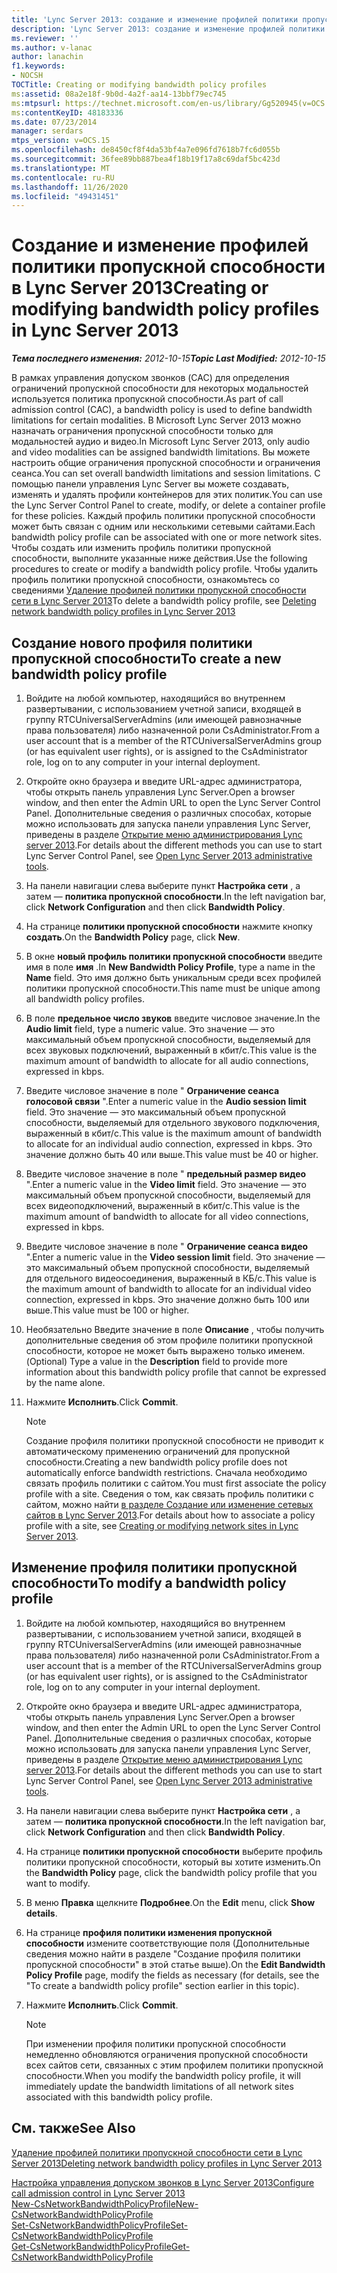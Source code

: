 ```yaml
---
title: 'Lync Server 2013: создание и изменение профилей политики пропускной способности'
description: 'Lync Server 2013: создание и изменение профилей политики пропускной способности.'
ms.reviewer: ''
ms.author: v-lanac
author: lanachin
f1.keywords:
- NOCSH
TOCTitle: Creating or modifying bandwidth policy profiles
ms:assetid: 08a2e18f-9b0d-4a2f-aa14-13bbf79ec745
ms:mtpsurl: https://technet.microsoft.com/en-us/library/Gg520945(v=OCS.15)
ms:contentKeyID: 48183336
ms.date: 07/23/2014
manager: serdars
mtps_version: v=OCS.15
ms.openlocfilehash: de8450cf8f4da53bf4a7e096fd7618b7fc6d055b
ms.sourcegitcommit: 36fee89bb887bea4f18b19f17a8c69daf5bc423d
ms.translationtype: MT
ms.contentlocale: ru-RU
ms.lasthandoff: 11/26/2020
ms.locfileid: "49431451"
---
```

# <a name="creating-or-modifying-bandwidth-policy-profiles-in-lync-server-2013"></a><span data-ttu-id="63454-103">Создание и изменение профилей политики пропускной способности в Lync Server 2013</span><span class="sxs-lookup"><span data-stu-id="63454-103">Creating or modifying bandwidth policy profiles in Lync Server 2013</span></span>

<div data-xmlns="http://www.w3.org/1999/xhtml">

<div class="topic" data-xmlns="http://www.w3.org/1999/xhtml" data-msxsl="urn:schemas-microsoft-com:xslt" data-cs="https://msdn.microsoft.com/">

<div data-asp="https://msdn2.microsoft.com/asp">



</div>

<div id="mainSection">

<div id="mainBody"><span data-ttu-id="63454-104">

<span> </span></span><span class="sxs-lookup"><span data-stu-id="63454-104">

<span> </span></span></span>

<span data-ttu-id="63454-105">_**Тема последнего изменения:** 2012-10-15_</span><span class="sxs-lookup"><span data-stu-id="63454-105">_**Topic Last Modified:** 2012-10-15_</span></span>

<span data-ttu-id="63454-106">В рамках управления допуском звонков (CAC) для определения ограничений пропускной способности для некоторых модальностей используется политика пропускной способности.</span><span class="sxs-lookup"><span data-stu-id="63454-106">As part of call admission control (CAC), a bandwidth policy is used to define bandwidth limitations for certain modalities.</span></span> <span data-ttu-id="63454-107">В Microsoft Lync Server 2013 можно назначать ограничения пропускной способности только для модальностей аудио и видео.</span><span class="sxs-lookup"><span data-stu-id="63454-107">In Microsoft Lync Server 2013, only audio and video modalities can be assigned bandwidth limitations.</span></span> <span data-ttu-id="63454-108">Вы можете настроить общие ограничения пропускной способности и ограничения сеанса.</span><span class="sxs-lookup"><span data-stu-id="63454-108">You can set overall bandwidth limitations and session limitations.</span></span> <span data-ttu-id="63454-109">С помощью панели управления Lync Server вы можете создавать, изменять и удалять профили контейнеров для этих политик.</span><span class="sxs-lookup"><span data-stu-id="63454-109">You can use the Lync Server Control Panel to create, modify, or delete a container profile for these policies.</span></span> <span data-ttu-id="63454-110">Каждый профиль политики пропускной способности может быть связан с одним или несколькими сетевыми сайтами.</span><span class="sxs-lookup"><span data-stu-id="63454-110">Each bandwidth policy profile can be associated with one or more network sites.</span></span> <span data-ttu-id="63454-111">Чтобы создать или изменить профиль политики пропускной способности, выполните указанные ниже действия.</span><span class="sxs-lookup"><span data-stu-id="63454-111">Use the following procedures to create or modify a bandwidth policy profile.</span></span> <span data-ttu-id="63454-112">Чтобы удалить профиль политики пропускной способности, ознакомьтесь со сведениями [Удаление профилей политики пропускной способности сети в Lync Server 2013](lync-server-2013-deleting-network-bandwidth-policy-profiles.md)</span><span class="sxs-lookup"><span data-stu-id="63454-112">To delete a bandwidth policy profile, see [Deleting network bandwidth policy profiles in Lync Server 2013](lync-server-2013-deleting-network-bandwidth-policy-profiles.md)</span></span>

<div>

## <a name="to-create-a-new-bandwidth-policy-profile"></a><span data-ttu-id="63454-113">Создание нового профиля политики пропускной способности</span><span class="sxs-lookup"><span data-stu-id="63454-113">To create a new bandwidth policy profile</span></span>

1.  <span data-ttu-id="63454-114">Войдите на любой компьютер, находящийся во внутреннем развертывании, с использованием учетной записи, входящей в группу RTCUniversalServerAdmins (или имеющей равнозначные права пользователя) либо назначенной роли CsAdministrator.</span><span class="sxs-lookup"><span data-stu-id="63454-114">From a user account that is a member of the RTCUniversalServerAdmins group (or has equivalent user rights), or is assigned to the CsAdministrator role, log on to any computer in your internal deployment.</span></span>

2.  <span data-ttu-id="63454-115">Откройте окно браузера и введите URL-адрес администратора, чтобы открыть панель управления Lync Server.</span><span class="sxs-lookup"><span data-stu-id="63454-115">Open a browser window, and then enter the Admin URL to open the Lync Server Control Panel.</span></span> <span data-ttu-id="63454-116">Дополнительные сведения о различных способах, которые можно использовать для запуска панели управления Lync Server, приведены в разделе [Открытие меню администрирования Lync server 2013](lync-server-2013-open-lync-server-administrative-tools.md).</span><span class="sxs-lookup"><span data-stu-id="63454-116">For details about the different methods you can use to start Lync Server Control Panel, see [Open Lync Server 2013 administrative tools](lync-server-2013-open-lync-server-administrative-tools.md).</span></span>

3.  <span data-ttu-id="63454-117">На панели навигации слева выберите пункт **Настройка сети** , а затем — **политика пропускной способности**.</span><span class="sxs-lookup"><span data-stu-id="63454-117">In the left navigation bar, click **Network Configuration** and then click **Bandwidth Policy**.</span></span>

4.  <span data-ttu-id="63454-118">На странице **политики пропускной способности** нажмите кнопку **создать**.</span><span class="sxs-lookup"><span data-stu-id="63454-118">On the **Bandwidth Policy** page, click **New**.</span></span>

5.  <span data-ttu-id="63454-119">В окне **новый профиль политики пропускной способности** введите имя в поле **имя** .</span><span class="sxs-lookup"><span data-stu-id="63454-119">In **New Bandwidth Policy Profile**, type a name in the **Name** field.</span></span> <span data-ttu-id="63454-120">Это имя должно быть уникальным среди всех профилей политики пропускной способности.</span><span class="sxs-lookup"><span data-stu-id="63454-120">This name must be unique among all bandwidth policy profiles.</span></span>

6.  <span data-ttu-id="63454-121">В поле **предельное число звуков** введите числовое значение.</span><span class="sxs-lookup"><span data-stu-id="63454-121">In the **Audio limit** field, type a numeric value.</span></span> <span data-ttu-id="63454-122">Это значение — это максимальный объем пропускной способности, выделяемый для всех звуковых подключений, выраженный в кбит/с.</span><span class="sxs-lookup"><span data-stu-id="63454-122">This value is the maximum amount of bandwidth to allocate for all audio connections, expressed in kbps.</span></span>

7.  <span data-ttu-id="63454-123">Введите числовое значение в поле " **Ограничение сеанса голосовой связи** ".</span><span class="sxs-lookup"><span data-stu-id="63454-123">Enter a numeric value in the **Audio session limit** field.</span></span> <span data-ttu-id="63454-124">Это значение — это максимальный объем пропускной способности, выделяемый для отдельного звукового подключения, выраженный в кбит/с.</span><span class="sxs-lookup"><span data-stu-id="63454-124">This value is the maximum amount of bandwidth to allocate for an individual audio connection, expressed in kbps.</span></span> <span data-ttu-id="63454-125">Это значение должно быть 40 или выше.</span><span class="sxs-lookup"><span data-stu-id="63454-125">This value must be 40 or higher.</span></span>

8.  <span data-ttu-id="63454-126">Введите числовое значение в поле " **предельный размер видео** ".</span><span class="sxs-lookup"><span data-stu-id="63454-126">Enter a numeric value in the **Video limit** field.</span></span> <span data-ttu-id="63454-127">Это значение — это максимальный объем пропускной способности, выделяемый для всех видеоподключений, выраженный в кбит/с.</span><span class="sxs-lookup"><span data-stu-id="63454-127">This value is the maximum amount of bandwidth to allocate for all video connections, expressed in kbps.</span></span>

9.  <span data-ttu-id="63454-128">Введите числовое значение в поле " **Ограничение сеанса видео** ".</span><span class="sxs-lookup"><span data-stu-id="63454-128">Enter a numeric value in the **Video session limit** field.</span></span> <span data-ttu-id="63454-129">Это значение — это максимальный объем пропускной способности, выделяемый для отдельного видеосоединения, выраженный в КБ/с.</span><span class="sxs-lookup"><span data-stu-id="63454-129">This value is the maximum amount of bandwidth to allocate for an individual video connection, expressed in kbps.</span></span> <span data-ttu-id="63454-130">Это значение должно быть 100 или выше.</span><span class="sxs-lookup"><span data-stu-id="63454-130">This value must be 100 or higher.</span></span>

10. <span data-ttu-id="63454-131">Необязательно Введите значение в поле **Описание** , чтобы получить дополнительные сведения об этом профиле политики пропускной способности, которое не может быть выражено только именем.</span><span class="sxs-lookup"><span data-stu-id="63454-131">(Optional) Type a value in the **Description** field to provide more information about this bandwidth policy profile that cannot be expressed by the name alone.</span></span>

11. <span data-ttu-id="63454-132">Нажмите **Исполнить**.</span><span class="sxs-lookup"><span data-stu-id="63454-132">Click **Commit**.</span></span>
    
    <div>
    

    > [!NOTE]  
    > <span data-ttu-id="63454-133">Создание профиля политики пропускной способности не приводит к автоматическому применению ограничений для пропускной способности.</span><span class="sxs-lookup"><span data-stu-id="63454-133">Creating a new bandwidth policy profile does not automatically enforce bandwidth restrictions.</span></span> <span data-ttu-id="63454-134">Сначала необходимо связать профиль политики с сайтом.</span><span class="sxs-lookup"><span data-stu-id="63454-134">You must first associate the policy profile with a site.</span></span> <span data-ttu-id="63454-135">Сведения о том, как связать профиль политики с сайтом, можно найти <A href="lync-server-2013-creating-or-modifying-network-sites.md">в разделе Создание или изменение сетевых сайтов в Lync Server 2013</A>.</span><span class="sxs-lookup"><span data-stu-id="63454-135">For details about how to associate a policy profile with a site, see <A href="lync-server-2013-creating-or-modifying-network-sites.md">Creating or modifying network sites in Lync Server 2013</A>.</span></span>

    
    </div>

</div>

<div>

## <a name="to-modify-a-bandwidth-policy-profile"></a><span data-ttu-id="63454-136">Изменение профиля политики пропускной способности</span><span class="sxs-lookup"><span data-stu-id="63454-136">To modify a bandwidth policy profile</span></span>

1.  <span data-ttu-id="63454-137">Войдите на любой компьютер, находящийся во внутреннем развертывании, с использованием учетной записи, входящей в группу RTCUniversalServerAdmins (или имеющей равнозначные права пользователя) либо назначенной роли CsAdministrator.</span><span class="sxs-lookup"><span data-stu-id="63454-137">From a user account that is a member of the RTCUniversalServerAdmins group (or has equivalent user rights), or is assigned to the CsAdministrator role, log on to any computer in your internal deployment.</span></span>

2.  <span data-ttu-id="63454-138">Откройте окно браузера и введите URL-адрес администратора, чтобы открыть панель управления Lync Server.</span><span class="sxs-lookup"><span data-stu-id="63454-138">Open a browser window, and then enter the Admin URL to open the Lync Server Control Panel.</span></span> <span data-ttu-id="63454-139">Дополнительные сведения о различных способах, которые можно использовать для запуска панели управления Lync Server, приведены в разделе [Открытие меню администрирования Lync server 2013](lync-server-2013-open-lync-server-administrative-tools.md).</span><span class="sxs-lookup"><span data-stu-id="63454-139">For details about the different methods you can use to start Lync Server Control Panel, see [Open Lync Server 2013 administrative tools](lync-server-2013-open-lync-server-administrative-tools.md).</span></span>

3.  <span data-ttu-id="63454-140">На панели навигации слева выберите пункт **Настройка сети** , а затем — **политика пропускной способности**.</span><span class="sxs-lookup"><span data-stu-id="63454-140">In the left navigation bar, click **Network Configuration** and then click **Bandwidth Policy**.</span></span>

4.  <span data-ttu-id="63454-141">На странице **политики пропускной способности** выберите профиль политики пропускной способности, который вы хотите изменить.</span><span class="sxs-lookup"><span data-stu-id="63454-141">On the **Bandwidth Policy** page, click the bandwidth policy profile that you want to modify.</span></span>

5.  <span data-ttu-id="63454-142">В меню **Правка** щелкните **Подробнее**.</span><span class="sxs-lookup"><span data-stu-id="63454-142">On the **Edit** menu, click **Show details**.</span></span>

6.  <span data-ttu-id="63454-143">На странице **профиля политики изменения пропускной способности** измените соответствующие поля (Дополнительные сведения можно найти в разделе "Создание профиля политики пропускной способности" в этой статье выше).</span><span class="sxs-lookup"><span data-stu-id="63454-143">On the **Edit Bandwidth Policy Profile** page, modify the fields as necessary (for details, see the "To create a bandwidth policy profile" section earlier in this topic).</span></span>

7.  <span data-ttu-id="63454-144">Нажмите **Исполнить**.</span><span class="sxs-lookup"><span data-stu-id="63454-144">Click **Commit**.</span></span>
    
    <div>
    

    > [!NOTE]  
    > <span data-ttu-id="63454-145">При изменении профиля политики пропускной способности немедленно обновляются ограничения пропускной способности всех сайтов сети, связанных с этим профилем политики пропускной способности.</span><span class="sxs-lookup"><span data-stu-id="63454-145">When you modify the bandwidth policy profile, it will immediately update the bandwidth limitations of all network sites associated with this bandwidth policy profile.</span></span>

    
    </div>

</div>

<div>

## <a name="see-also"></a><span data-ttu-id="63454-146">См. также</span><span class="sxs-lookup"><span data-stu-id="63454-146">See Also</span></span>


[<span data-ttu-id="63454-147">Удаление профилей политики пропускной способности сети в Lync Server 2013</span><span class="sxs-lookup"><span data-stu-id="63454-147">Deleting network bandwidth policy profiles in Lync Server 2013</span></span>](lync-server-2013-deleting-network-bandwidth-policy-profiles.md)  


[<span data-ttu-id="63454-148">Настройка управления допуском звонков в Lync Server 2013</span><span class="sxs-lookup"><span data-stu-id="63454-148">Configure call admission control in Lync Server 2013</span></span>](lync-server-2013-configure-call-admission-control.md)  
[<span data-ttu-id="63454-149">New-CsNetworkBandwidthPolicyProfile</span><span class="sxs-lookup"><span data-stu-id="63454-149">New-CsNetworkBandwidthPolicyProfile</span></span>](https://docs.microsoft.com/powershell/module/skype/New-CsNetworkBandwidthPolicyProfile)  
[<span data-ttu-id="63454-150">Set-CsNetworkBandwidthPolicyProfile</span><span class="sxs-lookup"><span data-stu-id="63454-150">Set-CsNetworkBandwidthPolicyProfile</span></span>](https://docs.microsoft.com/powershell/module/skype/Set-CsNetworkBandwidthPolicyProfile)  
[<span data-ttu-id="63454-151">Get-CsNetworkBandwidthPolicyProfile</span><span class="sxs-lookup"><span data-stu-id="63454-151">Get-CsNetworkBandwidthPolicyProfile</span></span>](https://docs.microsoft.com/powershell/module/skype/Get-CsNetworkBandwidthPolicyProfile)  
  

<span data-ttu-id="63454-152"></div>

</div>

<span> </span>

</div>

</div>

</span><span class="sxs-lookup"><span data-stu-id="63454-152"></div>

</div>

<span> </span>

</div>

</div>

</span></span></div>

